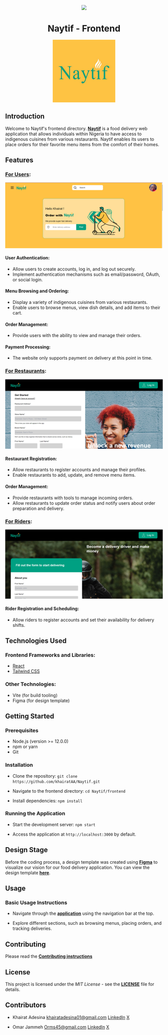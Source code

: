 <p align="center">
  <a href="https://skillicons.dev">
    <img src="https://skillicons.dev/icons?i=react,tailwind,javascript,vite,figma" />
  </a>
</p>

<h1 align="center">Naytif - Frontend</h1>

<p align="center">
  <img src="./src/assets/naytifyellow.svg" alt="Naytif_logo" height="200">
</p>

## Introduction

Welcome to Naytif's frontend directory. **[Naytif](https://naytif.vercel.app/)** is a food delivery web application that allows individuals within Nigeria to have access to indigenous cuisines from various restaurants. Naytif enables its users to place orders for their favorite menu items from the comfort of their homes.

## Features

### **[For Users](https://naytif.vercel.app/)**:

<p align="center">
  <img src='./src/assets/UserHomeScreenshot.svg' alt='User home page'>
</p>

#### User Authentication:

- Allow users to create accounts, log in, and log out securely.
- Implement authentication mechanisms such as email/password, OAuth, or social login.

#### Menu Browsing and Ordering:

- Display a variety of indigenous cuisines from various restaurants.
- Enable users to browse menus, view dish details, and add items to their cart.

#### Order Management:

- Provide users with the ability to view and manage their orders.

#### Payment Processing:

- The website only supports payment on delivery at this point in time.

### **[For Restaurants](https://naytif.vercel.app/auth/restuarants/sign_up)**:

<p align="center">
  <img src='./src/assets/RestaurantScreenshot.svg' alt='Restaurant Sign Up Page'>
</p>

#### Restaurant Registration:

- Allow restaurants to register accounts and manage their profiles.
- Enable restaurants to add, update, and remove menu items.

#### Order Management:

- Provide restaurants with tools to manage incoming orders.
- Allow restaurants to update order status and notify users about order preparation and delivery.

### **[For Riders](https://naytif.vercel.app/auth/rider/sign_up)**:

<p align="center">
  <img src='./src/assets/RiderScreenShot.svg' alt='Riders Sign Up Page'>
</p>

#### Rider Registration and Scheduling:

- Allow riders to register accounts and set their availability for delivery shifts.

## Technologies Used

### Frontend Frameworks and Libraries:

- [React](https://reactjs.org/)
- [Tailwind CSS](https://tailwindcss.com/)

### Other Technologies:

- Vite (for build tooling)
- Figma (for design template)

## Getting Started

### Prerequisites

- Node.js (version >= 12.0.0)
- npm or yarn
- Git

### Installation

- Clone the repository:
  `git clone https://github.com/khairatAA/Naytif.git`

- Navigate to the frontend directory:
  `cd Naytif/frontend`

- Install dependencies:
  `npm install`

### Running the Application

- Start the development server:
  `npm start`

- Access the application at `http://localhost:3000` by default.

## Design Stage

Before the coding process, a design template was created using **[Figma](https://www.figma.com/)** to visualize our vision for our food delivery application. You can view the design template **[here](https://www.figma.com/file/Wbm8hiC5NDMXhCRMImbQcd/Naytiv?type=design&node-id=0%3A1&mode=design&t=CKv3LBsVEwVq9l8d-1)**.

## Usage

### Basic Usage Instructions

- Navigate through the **[application](https://naytif.vercel.app/)** using the navigation bar at the top.

- Explore different sections, such as browsing menus, placing orders, and tracking deliveries.

## Contributing

Please read the **[Contributing instructions](../CONTRIBUTING.md)**

## License

This project is licensed under the _MIT License_ - see the **[LICENSE](../LICENSE)** file for details.

## Contributors

- Khairat Adesina [khairatadesina01@gmail.com](mailto:khairatadesina01@gmail.com) [LinkedIn](https://www.linkedin.com/in/khairat-adesina1234/) [X](https://twitter.com/_dedamola)

- Omar Jammeh [Orms45@gmail.com](mailto:Orms45@gmail.com) [LinkedIn](http://www.linkedin.com/in/omar-jammeh-a4b0b029a) [X]()
